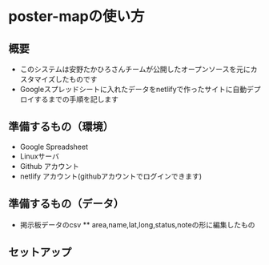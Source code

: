 # poster-mapの使い方
## 概要
* このシステムは安野たかひろさんチームが公開したオープンソースを元にカスタマイズしたものです
* Googleスプレッドシートに入れたデータをnetlifyで作ったサイトに自動デプロイするまでの手順を記します

## 準備するもの（環境）
* Google Spreadsheet
* Linuxサーバ
* Github アカウント
* netlify アカウント(githubアカウントでログインできます)

## 準備するもの（データ）
* 掲示板データのcsv
** area,name,lat,long,status,noteの形に編集したもの

## セットアップ
